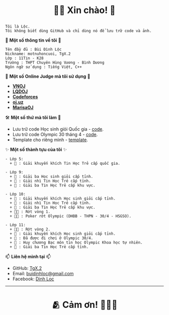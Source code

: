 # <p align="center">**👋🏻 Xin chào! 💏**</p>

```
Tôi là Lộc.
Tôi không biết dùng GitHub và chỉ dùng nó để lưu trữ code và ảnh.
```

 📌 **Một số thông tin về tôi** 📌

```
Tên đầy đủ : Bùi Đình Lộc
Nickname: motnuhoncuoi, TgX.2
Lớp : 11Tin - K28
Trường : THPT Chuyên Hùng Vương - Bình Dương
Ngôn ngữ sử dụng : Tiếng Việt, C++
```

 📜 **Một số Online Judge mà tôi sử dụng** 📜

- [**VNOJ**](https://oj.vnoi.info/user/BuiDinhLoc)
- [**LQDOJ**](https://lqdoj.edu.vn/user/motnuhoncuoi)
- [**Codeforces**](https://codeforces.com/profile/TgX.2)
- [**oj.uz**](https://oj.uz/profile/TgX_2)
- [**MarisaOJ**](https://marisaoj.com/user/TgX.21/submissions)


 🛠️ **Một số thứ mà tôi làm** 🎹
- Lưu trữ code Học sinh giỏi Quốc gia - [code](https://github.com/TgX-2/Solutions-VOI).
- Lưu trữ code Olympic 30 tháng 4     - [code](https://github.com/TgX-2/Solutions-Olympic-30-4).
- Template cho riêng mình - [template](https://github.com/TgX-2/Template).


 ✨ **Một số thành tựu của tôi** ✨

``` 
- Lớp 5:
  + 🏅 : Giải khuyến khích Tin Học Trẻ cấp quốc gia.

- Lớp 9:
  + 🥉 : Giải ba Học sinh giỏi cấp tỉnh.
  + 🥈 : Giải nhì Tin Học Trẻ cấp tỉnh.
  + 🥉 : Giải ba Tin Học Trẻ cấp khu vực.

- Lớp 10:
  + 🏅 : Giải khuyến khích Học sinh giỏi cấp tỉnh.
  + 🥈 : Giải nhì Tin Học Trẻ cấp tỉnh.
  + 🥉 : Giải ba Tin Học Trẻ cấp khu vực.
  + ✋🏻 : Rớt vòng 1.
  + ✋🏻 : Poker rớt Olympic (DHBB - THPN - 30/4 - HSGSO).

- Lớp 11:
  + ✋🏻 : Rớt vòng 2.
  + 🏅 : Giải khuyến khích Học sinh giỏi cấp tỉnh.
  + 🚬 : Đã được đi chơi ở Olympic 30/4.
  + 🥈 : Huy chương Bạc môn tin học Olympic Khoa học tự nhiên.
  + 🥉 : Giải ba Tin Học Trẻ cấp tỉnh.
 ```

📫 **Liên hệ mình tại** 📫
- GitHub: [TgX.2](https://github.com/TgX.2)
- Email: buidinhloc@gmail.com
- Facebook: [Dinh Loc](facebook.com/DangThi.GHKII)


---
# <p align="center">**🫂 Cảm ơn! 🙇🏻‍♀️**</p>
<!--
**TgX-2/TgX-2** is a ✨ _special_ ✨ repository because its `README.md` (this file) appears on your GitHub profile.

Here are some ideas to get you started:

- 🔭 I’m currently working on ...
- 🌱 I’m currently learning ...
- 👯 I’m looking to collaborate on ...
- 🤔 I’m looking for help with ...
- 💬 Ask me about ...
- 📫 How to reach me: ...
- 😄 Pronouns: ...
- ⚡ Fun fact: ...
-->

